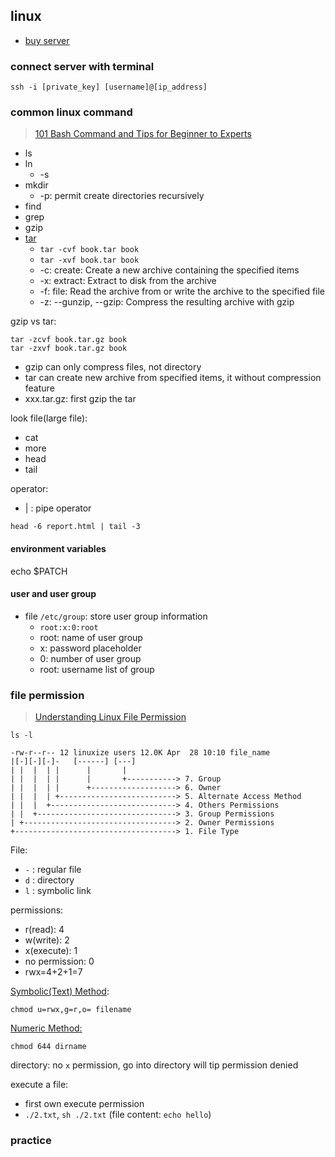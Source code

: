 ## linux 
* [buy server](https://cn.aliyun.com/)

### connect server with terminal
```shell
ssh -i [private_key] [username]@[ip_address]
```

### common linux command
> [101 Bash Command and Tips for Beginner to Experts](https://dev.to/awwsmm/101-bash-commands-and-tips-for-beginners-to-experts-30je#the-basics)

* ls
* ln
  * -s
* mkdir
  * -p: permit create directories recursively
* find
* grep
* gzip
* [tar](https://en.wikipedia.org/wiki/Tar_(computing))
  * `tar -cvf book.tar book`
  * `tar -xvf book.tar book`
  * -c: create: Create a new archive containing the specified items
  * -x: extract:  Extract to disk from the archive
  * -f: file: Read the archive from or write the archive to the specified file
  * -z: --gunzip, --gzip: Compress the resulting archive with gzip

gzip vs tar:
```shell
tar -zcvf book.tar.gz book
tar -zxvf book.tar.gz book
```
* gzip can only compress files, not directory
* tar can create new archive from specified items, it without compression feature
* xxx.tar.gz: first gzip the tar

look file(large file):
* cat
* more
* head
* tail

operator: 
* | : pipe operator
```shell
head -6 report.html | tail -3
```
#### environment variables
echo $PATCH

#### user and user group
* file `/etc/group`: store user group information
  * `root:x:0:root`
  * root: name of user group
  * x: password placeholder
  * 0: number of user group
  * root: username list of group

### file permission
> [Understanding Linux File Permission](https://linuxize.com/post/understanding-linux-file-permissions/)

```shell
ls -l
```

```text
-rw-r--r-- 12 linuxize users 12.0K Apr  28 10:10 file_name
|[-][-][-]-   [------] [---]
| |  |  | |      |       |
| |  |  | |      |       +-----------> 7. Group
| |  |  | |      +-------------------> 6. Owner
| |  |  | +--------------------------> 5. Alternate Access Method
| |  |  +----------------------------> 4. Others Permissions
| |  +-------------------------------> 3. Group Permissions
| +----------------------------------> 2. Owner Permissions
+------------------------------------> 1. File Type
```

File:
* `-` : regular file
* `d` : directory
* `l` : symbolic link

permissions:
* r(read): 4
* w(write): 2
* x(execute): 1
* no permission: 0
* rwx=4+2+1=7

[Symbolic(Text) Method](https://linuxize.com/post/understanding-linux-file-permissions/#symbolic-text-method):
```shell
chmod u=rwx,g=r,o= filename
```

[Numeric Method:](https://linuxize.com/post/understanding-linux-file-permissions/#numeric-method)
```shell
chmod 644 dirname
```

directory: no `x` permission, go into directory will tip permission denied

execute a file:
* first own execute permission
* `./2.txt`, `sh ./2.txt` (file content: `echo hello`)

### practice

